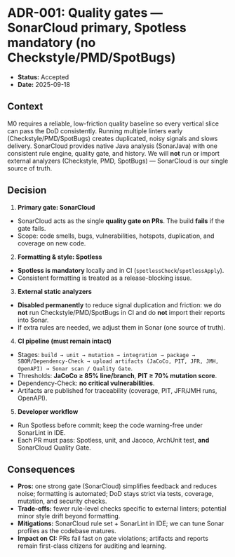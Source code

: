 
# ADR-001: Quality gates — SonarCloud primary, Spotless mandatory (no Checkstyle/PMD/SpotBugs)

- **Status:** Accepted
- **Date:** 2025-09-18

## Context
M0 requires a reliable, low-friction quality baseline so every vertical slice can pass the DoD consistently. Running multiple linters early (Checkstyle/PMD/SpotBugs) creates duplicated, noisy signals and slows delivery. SonarCloud provides native Java analysis (SonarJava) with one consistent rule engine, quality gate, and history. We will **not** run or import external analyzers (Checkstyle, PMD, SpotBugs) — SonarCloud is our single source of truth.

## Decision
1) **Primary gate: SonarCloud**
- SonarCloud acts as the single **quality gate on PRs**. The build **fails** if the gate fails.
- Scope: code smells, bugs, vulnerabilities, hotspots, duplication, and coverage on new code.

2) **Formatting & style: Spotless**
- **Spotless is mandatory** locally and in CI (`spotlessCheck`/`spotlessApply`).
- Consistent formatting is treated as a release-blocking issue.

3) **External static analyzers**
- **Disabled permanently** to reduce signal duplication and friction: we do **not** run Checkstyle/PMD/SpotBugs in CI and do **not** import their reports into Sonar.
- If extra rules are needed, we adjust them in Sonar (one source of truth).

4) **CI pipeline (must remain intact)**
- Stages: `build → unit → mutation → integration → package → SBOM/Dependency-Check → upload artifacts (JaCoCo, PIT, JFR, JMH, OpenAPI) → Sonar scan / Quality Gate`.
- Thresholds: **JaCoCo ≥ 85% line/branch**, **PIT ≥ 70% mutation score**.
- Dependency-Check: **no critical vulnerabilities**.
- Artifacts are published for traceability (coverage, PIT, JFR/JMH runs, OpenAPI).

5) **Developer workflow**
- Run Spotless before commit; keep the code warning-free under SonarLint in IDE.
- Each PR must pass: Spotless, unit, and Jacoco, ArchUnit test, **and** SonarCloud Quality Gate.

## Consequences
- **Pros:** one strong gate (SonarCloud) simplifies feedback and reduces noise; formatting is automated; DoD stays strict via tests, coverage, mutation, and security checks.
- **Trade-offs:** fewer rule-level checks specific to external linters; potential minor style drift beyond formatting.
- **Mitigations:** SonarCloud rule set + SonarLint in IDE; we can tune Sonar profiles as the codebase matures.
- **Impact on CI:** PRs fail fast on gate violations; artifacts and reports remain first-class citizens for auditing and learning.

